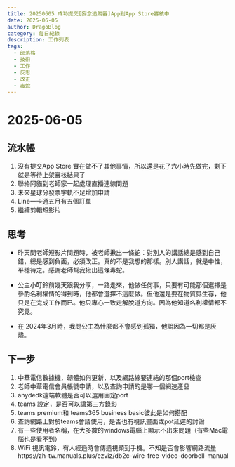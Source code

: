 ```yaml
---
title: 20250605 成功提交[妄念追蹤器]App到App Store審核中
date: 2025-06-05
author: DragoBlog
category: 每日紀錄
description: 工作列表
tags:
  - 部落格
  - 技術
  - 工作
  - 反思
  - 改正
  - 毒蛇
---
```


# 2025-06-05

<PostMeta />


## 流水帳

1. 沒有提交App Store 實在做不了其他事情，所以還是花了六小時先做完，剩下就是等待上架審核結果了
2. 聯絡阿貓到老師家一起處理直播連線問題
3. 未來星球分發票字軌不足增加申請
4. Line一卡通五月有五個訂單
5. 繼續剪輯短影片

## 思考
- 昨天問老師短影片問題時，被老師揪出一條蛇：對別人的講話總是感到自己錯，總是感到負面，必須改正。真的不是我想的那樣。別人講話，就是中性，平穩待之。感謝老師幫我揪出這條毒蛇。

- 公主小叮鈴前幾天跟我分享，一路走來，他做任何事，只要有可能那個選擇是參酌名利權情的得到時，他都會選擇不這麼做。但他還是要在物質界生存，他只是在完成工作而已。他只專心一致走解脫道方向。因為他知道名利權情都不究竟。

- 在 2024年3月時，我問公主為什麼都不會感到孤獨，他說因為一切都是灰燼。




## 下一步
1. 中華電信數據機，韌體如何更新，以及網路線要連結的那個port檢查
2. 老師中華電信會員帳號申請，以及查詢申請的是哪一個網速產品
3. anydedk遠端軟體是否可以選用固定port
4. teams 設定，是否可以讓第三方錄影
5. teams premium和 teams365 business basic彼此是如何搭配
6. 查詢網路上對於teams會議使用，是否也有視訊畫面或pot延遲的討論
7. 有一些使用者名稱，在大多數的windows電腦上顯示不出來問題（有些Mac電腦也是看不到）
8. WiFi 視訊電鈴，有人經過時會傳遞視頻到手機。不知是否會影響網路流量https://zh-tw.manuals.plus/ezviz/db2c-wire-free-video-doorbell-manual


